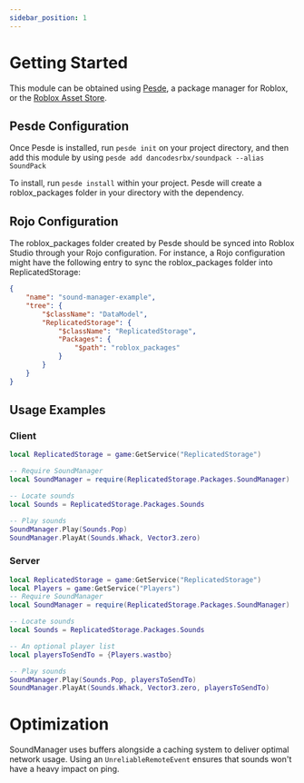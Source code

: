 ```yaml
---
sidebar_position: 1
---
```


# Getting Started

This module can be obtained using [Pesde](https://pesde.dev), a package manager for Roblox, or the [Roblox Asset Store](https://create.roblox.com/store/asset/109674616580058/SoundManager).

## Pesde Configuration
Once Pesde is installed, run `pesde init` on your project directory, and then add this module by using `pesde add dancodesrbx/soundpack --alias SoundPack`

To install, run `pesde install` within your project. Pesde will create a roblox_packages folder in your directory with the dependency.

## Rojo Configuration
The roblox_packages folder created by Pesde should be synced into Roblox Studio through your Rojo configuration. For instance, a Rojo configuration might have the following entry to sync the roblox_packages folder into ReplicatedStorage:
```json
{
	"name": "sound-manager-example",
	"tree": {
		"$className": "DataModel",
		"ReplicatedStorage": {
			"$className": "ReplicatedStorage",
			"Packages": {
				"$path": "roblox_packages"
			}
		}
	}
}
```

## Usage Examples

### Client

```lua
local ReplicatedStorage = game:GetService("ReplicatedStorage")

-- Require SoundManager
local SoundManager = require(ReplicatedStorage.Packages.SoundManager)

-- Locate sounds
local Sounds = ReplicatedStorage.Packages.Sounds

-- Play sounds
SoundManager.Play(Sounds.Pop)
SoundManager.PlayAt(Sounds.Whack, Vector3.zero)
```

### Server

```lua
local ReplicatedStorage = game:GetService("ReplicatedStorage")
local Players = game:GetService("Players")
-- Require SoundManager
local SoundManager = require(ReplicatedStorage.Packages.SoundManager)

-- Locate sounds
local Sounds = ReplicatedStorage.Packages.Sounds

-- An optional player list
local playersToSendTo = {Players.wastbo}

-- Play sounds
SoundManager.Play(Sounds.Pop, playersToSendTo)
SoundManager.PlayAt(Sounds.Whack, Vector3.zero, playersToSendTo)
```

# Optimization

SoundManager uses buffers alongside a caching system to deliver optimal network usage.
Using an `UnreliableRemoteEvent` ensures that sounds won't have a heavy impact on ping.